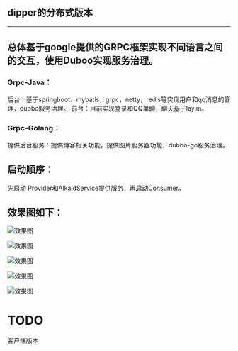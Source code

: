 
## dipper的分布式版本
---
## 总体基于google提供的GRPC框架实现不同语言之间的交互，使用Duboo实现服务治理。  
### Grpc-Java：   
  后台：基于springboot、mybatis，grpc，netty，redis等实现用户和qq消息的管理，dubbo服务治理。
  前台：目前实现登录和QQ单聊，聊天基于layim。  
### Grpc-Golang：  
  提供后台服务：提供博客相关功能，提供图片服务器功能，dubbo-go服务治理。  

## 启动顺序：  
  先启动 Provider和AlkaidService提供服务，再启动Consumer。
## 效果图如下：
  
![效果图]( /screen/1.png)

![效果图]( /screen/2.png)

![效果图]( /screen/3.png)

![效果图]( /screen/4.png)

![效果图]( /screen/5.png)


# TODO
  客户端版本 

